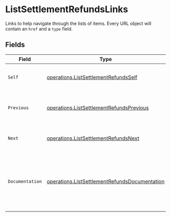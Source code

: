 # ListSettlementRefundsLinks

Links to help navigate through the lists of items. Every URL object will contain an `href` and a `type` field.


## Fields

| Field                                                                                                          | Type                                                                                                           | Required                                                                                                       | Description                                                                                                    |
| -------------------------------------------------------------------------------------------------------------- | -------------------------------------------------------------------------------------------------------------- | -------------------------------------------------------------------------------------------------------------- | -------------------------------------------------------------------------------------------------------------- |
| `Self`                                                                                                         | [operations.ListSettlementRefundsSelf](../../models/operations/listsettlementrefundsself.md)                   | :heavy_check_mark:                                                                                             | The URL to the current set of items.                                                                           |
| `Previous`                                                                                                     | [operations.ListSettlementRefundsPrevious](../../models/operations/listsettlementrefundsprevious.md)           | :heavy_check_mark:                                                                                             | The previous set of items, if available.                                                                       |
| `Next`                                                                                                         | [operations.ListSettlementRefundsNext](../../models/operations/listsettlementrefundsnext.md)                   | :heavy_check_mark:                                                                                             | The next set of items, if available.                                                                           |
| `Documentation`                                                                                                | [operations.ListSettlementRefundsDocumentation](../../models/operations/listsettlementrefundsdocumentation.md) | :heavy_check_mark:                                                                                             | In v2 endpoints, URLs are commonly represented as objects with an `href` and `type` field.                     |